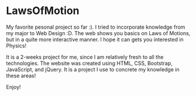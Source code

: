 # LawsOfMotion

My favorite pesonal project so far :). I tried to incorporate knowledge from my major to Web Design :D. The web shows you basics on Laws of Motions, but in a quite more interactive manner. I hope it can gets you interested in Physics!

It is a 2-weeks project for me, since I am relatively fresh to all the technologies. The website was created using HTML, CSS, Bootstrap, JavaScript, and jQuery. It is a project I use to concrete my knowledge in these areas!

Enjoy!
